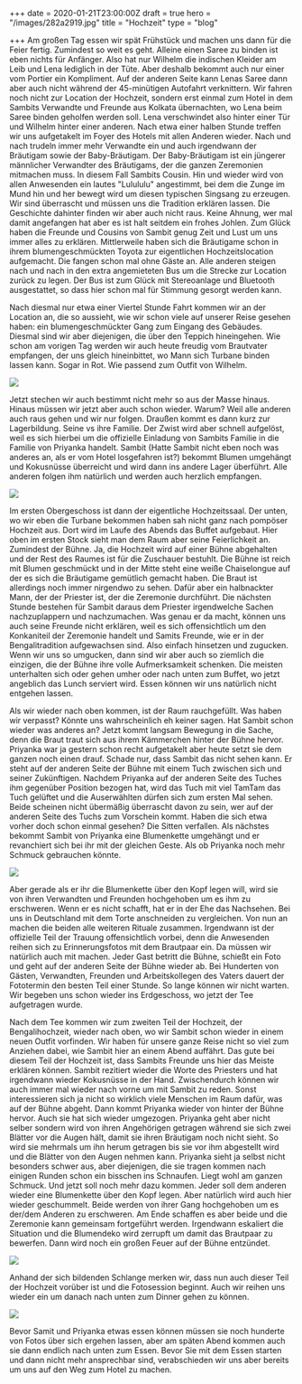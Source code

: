 +++
date = 2020-01-21T23:00:00Z
draft = true
hero = "/images/282a2919.jpg"
title = "Hochzeit"
type = "blog"

+++
Am großen Tag essen wir spät Frühstück und machen uns dann für die Feier fertig. Zumindest so weit es geht. Alleine einen Saree zu binden ist eben nichts für Anfänger. Also hat nur Wilhelm die indischen Kleider am Leib und Lena lediglich in der Tüte. Aber deshalb bekommt auch nur einer vom Portier ein Kompliment. Auf der anderen Seite kann Lenas Saree dann aber auch nicht während der 45-minütigen Autofahrt verknittern. Wir fahren noch nicht zur Location der Hochzeit, sondern erst einmal zum Hotel in dem Sambits Verwandte und Freunde aus Kolkata übernachten, wo Lena beim Saree binden geholfen werden soll. Lena verschwindet also hinter einer Tür und Wilhelm hinter einer anderen. Nach etwa einer halben Stunde treffen wir uns aufgetakelt im Foyer des Hotels mit allen Anderen wieder. Nach und nach trudeln immer mehr Verwandte ein und auch irgendwann der Bräutigam sowie der Baby-Bräutigam. Der Baby-Bräutigam ist ein jüngerer männlicher Verwandter des Bräutigams, der die ganzen Zeremonien mitmachen muss. In diesem Fall Sambits Cousin. Hin und wieder wird von allen Anwesenden ein lautes "Lulululu" angestimmt, bei dem die Zunge im Mund hin und her bewegt wird um diesen typischen Singsang zu erzeugen. Wir sind überrascht und müssen uns die Tradition erklären lassen. Die Geschichte dahinter finden wir aber auch nicht raus. Keine Ahnung, wer mal damit angefangen hat aber es ist halt seitdem ein frohes Johlen. Zum Glück haben die Freunde und Cousins von Sambit genug Zeit und Lust um uns immer alles zu erklären. Mittlerweile haben sich die Bräutigame schon in ihrem blumengeschmückten Toyota zur eigentlichen Hochzeitslocation aufgemacht. Die fangen schon mal ohne Gäste an. Alle anderen steigen nach und nach in den extra angemieteten Bus um die Strecke zur Location zurück zu legen. Der Bus ist zum Glück mit Stereoanlage und Bluetooth ausgestattet, so dass hier schon mal für Stimmung gesorgt werden kann.

Nach diesmal nur etwa einer Viertel Stunde Fahrt kommen wir an der Location an, die so aussieht, wie wir schon viele auf unserer Reise gesehen haben: ein blumengeschmückter Gang zum Eingang des Gebäudes. Diesmal sind wir aber diejenigen, die über den Teppich hineingehen. Wie schon am vorigen Tag werden wir auch heute freudig vom Brautvater empfangen, der uns gleich hineinbittet, wo Mann sich Turbane binden lassen kann. Sogar in Rot. Wie passend zum Outfit von Wilhelm. 

![](/images/img_20200122_160857.jpg)

Jetzt stechen wir auch bestimmt nicht mehr so aus der Masse hinaus. Hinaus müssen wir jetzt aber auch schon wieder. Warum? Weil alle anderen auch raus gehen und wir nur folgen. Draußen kommt es dann kurz zur Lagerbildung. Seine vs ihre Familie. Der Zwist wird aber schnell aufgelöst, weil es sich hierbei um die offizielle Einladung von Sambits Familie in die Familie von Priyanka handelt. Sambit (Hatte Sambit nicht eben noch was anderes an, als er vom Hotel losgefahren ist?) bekommt Blumen umgehängt und Kokusnüsse überreicht und wird dann ins andere Lager überführt. Alle anderen folgen ihm natürlich und werden auch herzlich empfangen.

![](/images/282a2652.jpg)

Im ersten Obergeschoss ist dann der eigentliche Hochzeitssaal. Der unten, wo wir eben die Turbane bekommen haben sah nicht ganz nach pompöser Hochzeit aus. Dort wird im Laufe des Abends das Buffet aufgebaut. Hier oben im ersten Stock sieht man dem Raum aber seine Feierlichkeit an. Zumindest der Bühne. Ja, die Hochzeit wird auf einer Bühne abgehalten und der Rest des Raumes ist für die Zuschauer bestuhlt. Die Bühne ist reich mit Blumen geschmückt und in der Mitte steht eine weiße Chaiselongue auf der es sich die Bräutigame gemütlich gemacht haben. Die Braut ist allerdings noch immer nirgendwo zu sehen. Dafür aber ein halbnackter Mann, der der Priester ist, der die Zeremonie durchführt. Die nächsten Stunde bestehen für Sambit daraus dem Priester irgendwelche Sachen nachzuplappern und nachzumachen. Was genau er da macht, können uns auch seine Freunde nicht erklären, weil es sich offensichtlich um den Konkaniteil der Zeremonie handelt und Samits Freunde, wie er in der Bengalitradition aufgewachsen sind. Also einfach hinsetzen und zugucken. Wenn wir uns so umgucken, dann sind wir aber auch so ziemlich die einzigen, die der Bühne ihre volle Aufmerksamkeit schenken. Die meisten unterhalten sich oder gehen umher oder nach unten zum Buffet, wo jetzt angeblich das Lunch serviert wird. Essen können wir uns natürlich nicht entgehen lassen.

Als wir wieder nach oben kommen, ist der Raum rauchgefüllt. Was haben wir verpasst? Könnte uns wahrscheinlich eh keiner sagen. Hat Sambit schon wieder was anderes an? Jetzt kommt langsam Bewegung in die Sache, denn die Braut traut sich aus ihrem Kämmerchen hinter der Bühne hervor. Priyanka war ja gestern schon recht aufgetakelt aber heute setzt sie dem ganzen noch einen drauf. Schade nur, dass Sambit das nicht sehen kann. Er steht auf der anderen Seite der Bühne mit einem Tuch zwischen sich und seiner Zukünftigen. Nachdem Priyanka auf der anderen Seite des Tuches ihm gegenüber Position bezogen hat, wird das Tuch mit viel TamTam das Tuch gelüftet und die Auserwählten dürfen sich zum ersten Mal sehen. Beide scheinen nicht übermäßig überrascht davon zu sein, wer auf der anderen Seite des Tuchs zum Vorschein kommt. Haben die sich etwa vorher doch schon einmal gesehen? Die Sitten verfallen. Als nächstes bekommt Sambit von Priyanka eine Blumenkette umgehängt und er revanchiert sich bei ihr mit der gleichen Geste. Als ob Priyanka noch mehr Schmuck gebrauchen könnte. 

![](/images/282a3119.jpg)

Aber gerade als er ihr die Blumenkette über den Kopf legen will, wird sie von ihren Verwandten und Freunden hochgehoben um es ihm zu erschweren. Wenn er es nicht schafft, hat er in der Ehe das Nachsehen. Bei uns in Deutschland mit dem Torte anschneiden zu vergleichen. Von nun an machen die beiden alle weiteren Rituale zusammen. Irgendwann ist der offizielle Teil der Trauung offensichtlich vorbei, denn die Anwesenden reihen sich zu Erinnerungsfotos mit dem Brautpaar ein. Da müssen wir natürlich auch mit machen. Jeder Gast betritt die Bühne, schießt ein Foto und geht auf der anderen Seite der Bühne wieder ab. Bei Hunderten von Gästen, Verwandten, Freunden und Arbeitskollegen des Vaters dauert der Fototermin den besten Teil einer Stunde. So lange können wir nicht warten. Wir begeben uns schon wieder ins Erdgeschoss, wo jetzt der Tee aufgetragen wurde.

Nach dem Tee kommen wir zum zweiten Teil der Hochzeit, der Bengalihochzeit, wieder nach oben, wo wir Sambit schon wieder in einem neuen Outfit vorfinden. Wir haben für unsere ganze Reise nicht so viel zum Anziehen dabei, wie Sambit hier an einem Abend auffährt. Das gute bei diesem Teil der Hochzeit ist, dass Sambits Freunde uns hier das Meiste erklären können. Sambit rezitiert wieder die Worte des Priesters und hat irgendwann wieder Kokusnüsse in der Hand. Zwischendurch können wir auch immer mal wieder nach vorne um mit Sambit zu reden. Sonst interessieren sich ja nicht so wirklich viele Menschen im Raum dafür, was auf der Bühne abgeht. Dann kommt Priyanka wieder von hinter der Bühne hervor. Auch sie hat sich wieder umgezogen. Priyanka geht aber nicht selber sondern wird von ihren Angehörigen getragen während sie sich zwei Blätter vor die Augen hält, damit sie ihren Bräutigam noch nicht sieht. So wird sie mehrmals um ihn herum getragen bis sie vor ihm abgestellt wird und die Blätter von den Augen nehmen kann. Priyanka sieht ja selbst nicht besonders schwer aus, aber diejenigen, die sie tragen kommen nach einigen Runden schon ein bisschen ins Schnaufen. Liegt wohl am ganzen Schmuck. Und jetzt soll noch mehr dazu kommen. Jeder soll dem anderen wieder eine Blumenkette über den Kopf legen. Aber natürlich wird auch hier wieder geschummelt. Beide werden von ihrer Gang hochgehoben um es der/dem Anderen zu erschweren. Am Ende schaffen es aber beide und die Zeremonie kann gemeinsam fortgeführt werden. Irgendwann eskaliert die Situation und die Blumendeko wird zerrupft um damit das Brautpaar zu bewerfen. Dann wird noch ein großen Feuer auf der Bühne entzündet. 

![](/images/img_20200122_203645.jpg)

Anhand der  sich bildenden Schlange merken wir, dass nun auch dieser Teil der Hochzeit vorüber ist und die Fotosession beginnt. Auch wir reihen uns wieder ein um danach nach unten zum Dinner gehen zu können. 

![](/images/img_20200122_214134.jpg)

Bevor Samit und Priyanka etwas essen können müssen sie noch hunderte von Fotos über sich ergehen lassen, aber am späten Abend kommen auch sie dann endlich nach unten zum Essen. Bevor Sie mit dem Essen starten und dann nicht mehr ansprechbar sind, verabschieden wir uns aber bereits um uns auf den Weg zum Hotel zu machen.